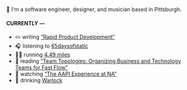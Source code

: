 👋 I'm a software engineer, designer, and musician based in Pittsburgh.

#### CURRENTLY —

* ✏️ writing [“Rapid Product Development”](https://amoscato.com/journal/rapid-product-development/)
* 🎧 listening to [65daysofstatic](https://www.last.fm/music/65daysofstatic/_/Hypersleep)
* 🏃‍♂️ running [4.49 miles](https://www.strava.com/activities/5948179037)
* 📘 reading [“Team Topologies: Organizing Business and Technology Teams for Fast Flow”](https://www.goodreads.com/book/show/44135420-team-topologies)
* 🍿 watching [“The AAPI Experience at NA”](https://youtu.be/uiccwNSOGjU)
* 🍺 drinking [Warlock](https://untappd.com/user/namoscato/checkin/1080127134)
